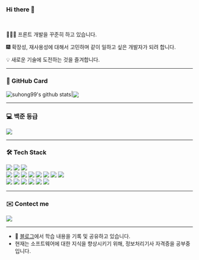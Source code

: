 ### Hi there 👋

<br>
<p>👨🏻‍💻 프론트 개발을 꾸준히 하고 있습니다.</p>
<p>🎆  확장성, 재사용성에 대해서 고민하며 같이 일하고 싶은 개발자가 되려 합니다.</p>
<p>💡  새로운 기술에 도전하는 것을 즐겨합니다.</p>
<hr/>
<h3>📔 GitHub Card</h3>
<img align="center" src="https://github-readme-stats.vercel.app/api?username=suhong99&show_icons=true&include_all_commits=true&theme=buefy&hide_border=true" alt="suhong99's github stats" />|<img align="center" src="https://github-readme-stats.vercel.app/api/top-langs/?username=suhong99&layout=compact&theme=buefy&hide_border=true" /> 
     
<hr/>

 <h3>	💻 백준 등급</h3>
      <img src="http://mazassumnida.wtf/api/v2/generate_badge?boj=topic828" />
<hr/>


<h3>🛠 Tech Stack </h3>

<div>     
<img src="https://img.shields.io/badge/html5-E34F26?style=for-the-badge&logo=html5&logoColor=white">
<img src="https://img.shields.io/badge/css-1572B6?style=for-the-badge&logo=css3&logoColor=white">
<img src="https://img.shields.io/badge/typescript-3178C6?style=for-the-badge&logo=typescript&logoColor=black">    
<br/>
<img src="https://img.shields.io/badge/react-61DAFB?style=for-the-badge&logo=react&logoColor=black">
<img src="https://img.shields.io/badge/redux-764ABC?style=for-the-badge&logo=redux&logoColor=white">
<img src="https://img.shields.io/badge/reactquery-FF4154?style=for-the-badge&logo=reactquery&logoColor=white">
<img src="https://img.shields.io/badge/Redux Toolkit-764ABC?style=for-the-badge&logo=Redux&logoColor=white"/>
<img src="https://img.shields.io/badge/axios-F36633?style=for-the-badge&logo=axios&logoColor=white"> 
<img src="https://img.shields.io/badge/reactrouter-CA4245?style=for-the-badge&logo=reactrouter&logoColor=white">
<img src="https://img.shields.io/badge/dotenv-ECD53F?style=for-the-badge&logo=dotenv&logoColor=white">
<img src="https://img.shields.io/badge/styledcomponents-DB7093?style=for-the-badge&logo=styledcomponents&logoColor=white">   
<br/>
<img src="https://img.shields.io/badge/vercel-FD5750?style=for-the-badge&logo=vercel&logoColor=white">
<img src="https://img.shields.io/badge/yarn-FFB3C7?style=for-the-badge&logo=yarn&logoColor=white">
<img src="https://img.shields.io/badge/vite-646CFF?style=for-the-badge&logo=vite&logoColor=black">
<img src="https://img.shields.io/badge/nginx-009639?style=for-the-badge&logo=nginx&logoColor=black">
<img src="https://img.shields.io/badge/Docker-2496ED?style=for-the-badge&logo=Docker&logoColor=white">
<img src="https://img.shields.io/badge/githubactions-2088FF?style=for-the-badge&logo=githubactions&logoColor=white">

</div>
<hr/>

<h3>✉️ Contect me </h3>
<div>
 <img src = https://img.shields.io/badge/Gmail-d14836?style=flat-square&logo=Gmail&logoColor=white&link=mailto:bt01063767006@gmail.com (mailto:bt01063767006@gmail.com)/>
</div>

<hr/>


- 🌱 [블로그](https://ungumungum.tistory.com/)에서 학습 내용을 기록 및 공유하고 있습니다.
- 현재는 소프트웨어에 대한 지식을 향상시키기 위해, 정보처리기사 자격증을 공부중입니다.


